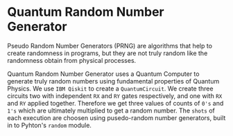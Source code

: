 # Quantum Random Number Generator

Pseudo Random Number Generators (PRNG) are algorithms that help to create randomness in programs, but they are not truly random like the randomness obtain from physical processes.

Quantum Random Number Generator uses a Quantum Computer to generate truly random numbers using fundamental properties of Quantum Physics. We use `IBM Qiskit` to create a `QuantumCircuit`. We create three circuits two with independent `RX` and `RY` gates respectively, and one with `RX` and `RY` applied together. Therefore we get three values of counts of `0's` and `1's` which are ultimately multiplied to get a random number. The `shots` of each execution are choosen using pusedo-random number generators, built in to Pyhton's `random` module.
